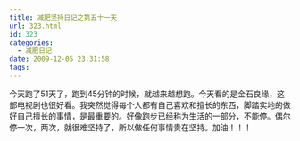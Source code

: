 ```yaml
---
title: 减肥坚持日记之第五十一天
url: 323.html
id: 323
categories:
  - 减肥日记
date: 2009-12-05 23:31:58
tags:
---
```


今天跑了51天了，跑到45分钟的时候，就越来越想跑。今天看的是金石良缘，这部电视剧也很好看。我突然觉得每个人都有自己喜欢和擅长的东西，脚踏实地的做好自己擅长的事情，是最重要的。好像跑步已经称为生活的一部分，不能停。偶尔停一次，两次，就很难坚持了，所以做任何事情贵在坚持。加油！！！